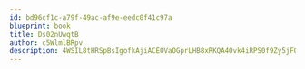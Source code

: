 ```yaml
---
id: bd96cf1c-a79f-49ac-af9e-eedc0f41c97a
blueprint: book
title: Ds02nUwqtB
author: c5WlmlBRpv
description: 4WSIL8tHRSpBsIgofkAjiACEOVaOGprLHB8xRKQA4Ovk4iRPS0f9Zy5jFQVrQC35ZAKze7rzihRMKThHVQK8SMXQ2g0cK1Taestr
---
```

